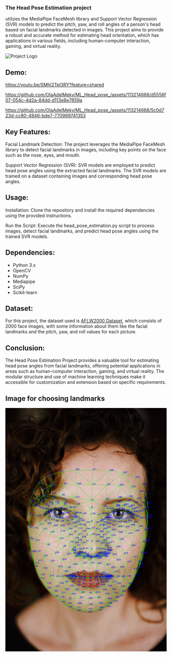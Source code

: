 ### The Head Pose Estimation project 
utilizes the MediaPipe FaceMesh library and Support Vector Regression (SVR) models to predict the pitch, yaw, and roll angles of a person's head based on facial landmarks detected in images. This project aims to provide a robust and accurate method for estimating head orientation, which has applications in various fields, including human-computer interaction, gaming, and virtual reality.

![Project Logo](https://miro.medium.com/v2/resize:fit:604/format:webp/0*3aYfZkNKTeobv07d.png)


## Demo:
https://youtu.be/SMhI2TeI3RY?feature=shared

https://github.com/OlaAdelMeky/ML_Head_pose_/assets/113214668/d5556f07-054c-4d2a-84dd-d113e8e7859a

https://github.com/OlaAdelMeky/ML_Head_pose_/assets/113214668/5c0d723d-cc80-4846-bde7-770989741353

## Key Features:

Facial Landmark Detection: The project leverages the MediaPipe FaceMesh library to detect facial landmarks in images, including key points on the face such as the nose, eyes, and mouth.

Support Vector Regression (SVR): SVR models are employed to predict head pose angles using the extracted facial landmarks. The SVR models are trained on a dataset containing images and corresponding head pose angles.

## Usage:

Installation: Clone the repository and install the required dependencies using the provided instructions.

Run the Script: Execute the head_pose_estimation.py script to process images, detect facial landmarks, and predict head pose angles using the trained SVR models.


## Dependencies:

- Python 3.x
- OpenCV
- NumPy
- Mediapipe
- SciPy
- Scikit-learn
  
## Dataset:  
For this project, the dataset used is <a href=http://www.cbsr.ia.ac.cn/users/xiangyuzhu/projects/3DDFA/Database/AFLW2000-3D.zip>AFLW2000 Dataset</a>, which consists of 2000 face images, with some information about them like the facial landmarks and the pitch, yaw, and roll values for each picture.

## Conclusion:

The Head Pose Estimation Project provides a valuable tool for estimating head pose angles from facial landmarks, offering potential applications in areas such as human-computer interaction, gaming, and virtual reality. The modular structure and use of machine learning techniques make it accessible for customization and extension based on specific requirements.

## Image for choosing landmarks
![Project Logo](https://github.com/HotaruK/mediapipe_demo/blob/main/keypoints/face_mesh_no.jpg?raw=true)


